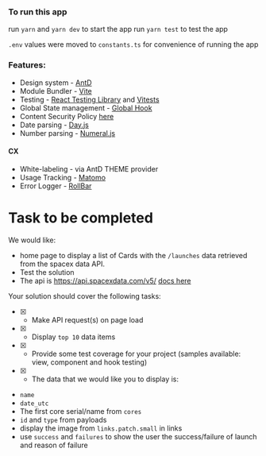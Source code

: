 ### To run this app

run `yarn` and `yarn dev` to start the app
run `yarn test` to test the app

`.env` values were moved to `constants.ts` for convenience of running the app

### Features:

- Design system - [AntD](https://ant.design/docs/react/introduce)
- Module Bundler - [Vite](https://vitejs.dev/guide/)
- Testing - [React Testing Library](https://testing-library.com/docs/react-testing-library/intro/) and [Vitests](https://vitest.dev/config/)
- Global State management - [Global Hook](https://www.npmjs.com/package/use-global-hook)
- Content Security Policy [here](https://www.npmjs.com/package/react-csp)
- Date parsing - [Day.js](https://day.js.org/)
- Number parsing - [Numeral.js](http://numeraljs.com/)

#### CX

- White-labeling - via AntD THEME provider
- Usage Tracking - [Matomo](https://www.npmjs.com/package/@datapunt/matomo-tracker-react)
- Error Logger - [RollBar](https://docs.rollbar.com/docs/react)

# Task to be completed

We would like:

- home page to display a list of Cards with the `/launches` data retrieved from the spacex data API.
- Test the solution
- The api is https://api.spacexdata.com/v5/ [docs here](https://github.com/r-spacex/SpaceX-API/tree/master/docs#rspacex-api-docs)

Your solution should cover the following tasks:

- [x] - Make API request(s) on page load
- [x] - Display `top 10` data items
- [x] - Provide some test coverage for your project (samples available: view, component and hook testing)
- [x] - The data that we would like you to display is:

- `name`
- `date_utc`
- The first core serial/name from `cores`
- `id` and `type` from payloads
- display the image from `links.patch.small` in links
- use `success` and `failures` to show the user the success/failure of launch and reason of failure

